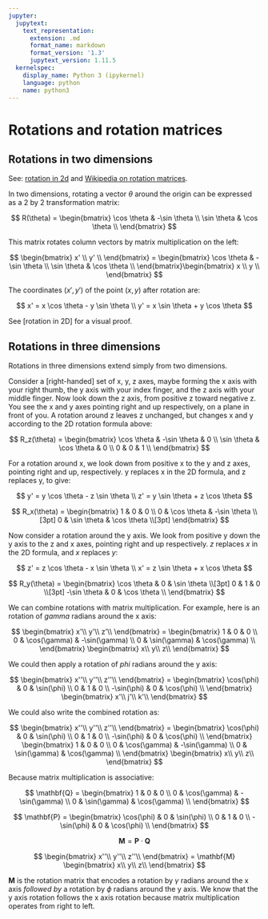 ```yaml
---
jupyter:
  jupytext:
    text_representation:
      extension: .md
      format_name: markdown
      format_version: '1.3'
      jupytext_version: 1.11.5
  kernelspec:
    display_name: Python 3 (ipykernel)
    language: python
    name: python3
---
```


# Rotations and rotation matrices

## Rotations in two dimensions

See: [rotation in
2d](https://matthew-brett.github.io/teaching/rotation_2d.html) and [Wikipedia
on rotation matrices](https://en.wikipedia.org/wiki/Rotation_matrix).

In two dimensions, rotating a vector $\theta$ around the origin can be
expressed as a 2 by 2 transformation matrix:

$$
R(\theta) = \begin{bmatrix}
\cos \theta & -\sin \theta \\
\sin \theta & \cos \theta \\
\end{bmatrix}
$$

This matrix rotates column vectors by matrix multiplication on the left:

$$
\begin{bmatrix}
x' \\
y' \\
\end{bmatrix} = \begin{bmatrix}
\cos \theta & -\sin \theta \\
\sin \theta & \cos \theta \\
\end{bmatrix}\begin{bmatrix}
x \\
y \\
\end{bmatrix}
$$

The coordinates $(x',y')$ of the point $(x,y)$ after rotation are:

$$
x' = x \cos \theta - y \sin \theta \\
y' = x \sin \theta + y \cos \theta
$$

See [rotation in 2D] for a visual proof.

## Rotations in three dimensions

Rotations in three dimensions extend simply from two dimensions.

Consider a [right-handed] set of x, y, z axes, maybe forming the x axis with
your right thumb, the y axis with your index finger, and the z axis with your
middle finger. Now look down the z axis, from positive z toward negative z. You
see the x and y axes pointing right and up respectively, on a plane in front of
you. A rotation around z leaves z unchanged, but changes x and y according to
the 2D rotation formula above:

$$
R_z(\theta) =
\begin{bmatrix}
\cos \theta &  -\sin \theta & 0 \\
\sin \theta & \cos \theta & 0 \\
0 & 0 & 1 \\
\end{bmatrix}
$$

For a rotation around x, we look down from positive x to the y and z axes,
pointing right and up, respectively.  y replaces x in the 2D formula, and z
replaces y, to give:

$$
y' = y \cos \theta - z \sin \theta \\
z' = y \sin \theta + z \cos \theta
$$

$$
R_x(\theta) = \begin{bmatrix}
1 & 0 & 0 \\
0 & \cos \theta &  -\sin \theta \\[3pt]
0 & \sin \theta  &  \cos \theta \\[3pt]
\end{bmatrix}
$$

Now consider a rotation around the y axis.   We look from positive y down the
y axis to the z and x axes, pointing right and up respectively.  $z$ replaces
$x$ in the 2D formula, and $x$ replaces $y$:

$$
z' = z \cos \theta - x \sin \theta \\
x' = z \sin \theta + x \cos \theta
$$

$$
R_y(\theta) = \begin{bmatrix}
\cos \theta & 0 & \sin \theta \\[3pt]
0 & 1 & 0 \\[3pt]
-\sin \theta & 0 & \cos \theta \\
\end{bmatrix}
$$

We can combine rotations with matrix multiplication. For example, here is an
rotation of $gamma$ radians around the x axis:

$$
\begin{bmatrix}
x'\\
y'\\
z'\\
\end{bmatrix} =
\begin{bmatrix}
1 & 0 & 0 \\
0 & \cos(\gamma) & -\sin(\gamma) \\
0 & \sin(\gamma) & \cos(\gamma) \\
\end{bmatrix}
\begin{bmatrix}
x\\
y\\
z\\
\end{bmatrix}
$$

We could then apply a rotation of $phi$ radians around the y axis:

$$
\begin{bmatrix}
x''\\
y''\\
z''\\
\end{bmatrix} =
\begin{bmatrix}
\cos(\phi) & 0 & \sin(\phi) \\
0 & 1 & 0 \\
-\sin(\phi) & 0 & \cos(\phi) \\
\end{bmatrix}
\begin{bmatrix}
x'\\
j'\\
k'\\
\end{bmatrix}
$$

We could also write the combined rotation as:

$$
\begin{bmatrix}
x''\\
y''\\
z''\\
\end{bmatrix} =
\begin{bmatrix}
\cos(\phi) & 0 & \sin(\phi) \\
0 & 1 & 0 \\
-\sin(\phi) & 0 & \cos(\phi) \\
\end{bmatrix}
\begin{bmatrix}
1 & 0 & 0 \\
0 & \cos(\gamma) & -\sin(\gamma) \\
0 & \sin(\gamma) & \cos(\gamma) \\
\end{bmatrix}
\begin{bmatrix}
x\\
y\\
z\\
\end{bmatrix}
$$

Because matrix multiplication is associative:

$$
\mathbf{Q} = \begin{bmatrix}
1 & 0 & 0 \\
0 & \cos(\gamma) & -\sin(\gamma) \\
0 & \sin(\gamma) & \cos(\gamma) \\
\end{bmatrix}
$$

$$
\mathbf{P} = \begin{bmatrix}
\cos(\phi) & 0 & \sin(\phi) \\
0 & 1 & 0 \\
-\sin(\phi) & 0 & \cos(\phi) \\
\end{bmatrix}
$$

$$
\mathbf{M} = \mathbf{P} \cdot \mathbf{Q}
$$

$$
\begin{bmatrix}
x''\\
y''\\
z''\\
\end{bmatrix} =
\mathbf{M}
\begin{bmatrix}
x\\
y\\
z\\
\end{bmatrix}
$$

$\mathbf{M}$ is the rotation matrix that encodes a rotation by
$\gamma$ radians around the x axis *followed by* a rotation by
$\phi$ radians around the y axis.  We know that the y axis rotation
follows the x axis rotation because matrix multiplication operates from right
to left.

